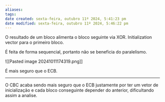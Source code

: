 ```yaml
---
aliases: 
tags: 
date created: sexta-feira, outubro 11º 2024, 5:41:23 pm
date modified: sexta-feira, outubro 11º 2024, 5:46:22 pm
---
```

O resultado de um bloco alimenta o bloco seguinte via XOR.
Initialization vector para o primeiro bloco.

É feita de forma sequencial, portanto não se beneficia do paralelismo.

![[Pasted image 20241011174319.png]]

É mais seguro que o ECB.

---

O CBC acaba sendo mais seguro que o ECB justamente por ter um vetor de inicialização e cada bloco conseguinte depender do anterior, dificultando assim a analise.